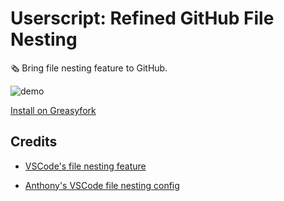 # Userscript: Refined GitHub File Nesting

🗞️ Bring file nesting feature to GitHub.

![demo](https://static.yuy1n.io/refined-github-file-nesting-demo.png)

[Install on Greasyfork](https://greasyfork.org/zh-CN/scripts/519923-refined-github-file-nesting)

## Credits

- [VSCode's file nesting feature](https://code.visualstudio.com/)

- [Anthony's VSCode file nesting config](https://github.com/antfu/vscode-file-nesting-config)
